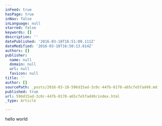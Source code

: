 ```yaml
---
inFeed: true
hasPage: true
inNav: false
inLanguage: null
starred: false
keywords: []
description: ''
datePublished: '2016-03-18T16:51:00.111Z'
dateModified: '2016-03-18T16:50:13.814Z'
authors: []
publisher:
  name: null
  domain: null
  url: null
  favicon: null
title: ''
author: []
sourcePath: _posts/2016-03-18-596d15ad-3c0c-447b-8178-a65cfe5fad49.md
published: true
url: 596d15ad-3c0c-447b-8178-a65cfe5fad49/index.html
_type: Article

---
```

hello world